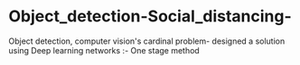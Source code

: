 # Object_detection-Social_distancing-
Object detection, computer vision's cardinal problem- designed a solution using Deep learning networks :- One stage method
